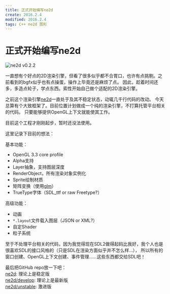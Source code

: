 ```yaml
---
title: 正式开始编写ne2d
create: 2016.2.4
modified: 2016.2.4
tags: C++ ne2d 图形
---
```

# 正式开始编写ne2d
![ne2d v0.2.2](http://7xq4ng.com1.z0.glb.clouddn.com/ne2d-start-1.png)

一直想有个好点的2D渲染引擎，但看了很多似乎都不合胃口，也许有点挑剔。之前看到的bgfx似乎也有点操蛋，操作上毕竟还是麻烦了点。
因此，趁着时间还多，多造点轮子，学点东西。索性开始自己做个适配的2D渲染引擎。

之前这个渲染引擎[ne2d](https://github.com/riteme/ne2d)一直处于及其不稳定状态，动辄几千行代码的改动。
今天总算有个大致框架了。目前位置计划做成一个纯的渲染引擎，不打算托管平台相关的代码。
只要能够提供OpenGL上下文就能使其工作。

目前这个工程才刚刚起步，暂时还没法使用。

这里记录下目前的想法：

基本功能：  

* OpenGL 3.3 core profile  
* Alpha支持
* Layer抽象，支持图层深度
* RenderObject，所有渲染对象实例化
* Sprite绘制材质
* 矩阵变换（使用[glm](https://github.com/g-truc/glm)）
* TrueType字体（SDL_ttf or raw Freetype?）

高级功能：  

* 动画
* `*.layout`文件载入图层（JSON or XML?）
* 自定Shader
* 粒子系统

至于不处理平台相关的代码，因为我觉得现在SDL2做得起码比我好，我个人也是很喜欢SDL的接口风格的（只是SDL在渲染方面似乎并不怎么样...），
所以所有的窗口创建、OpenGL上下文创建、事件管理......这些东西都交给SDL吧！

最后把GitHub repo放一下吧：  
[ne2d](https://github.com/riteme/ne2d): 理论上是稳定版  
[ne2d/develop](https://github.com/riteme/ne2d/tree/develop): 理论上是最新版  
[ne2d/unstable](https://github.com/riteme/ne2d/tree/unstable): 激进版
